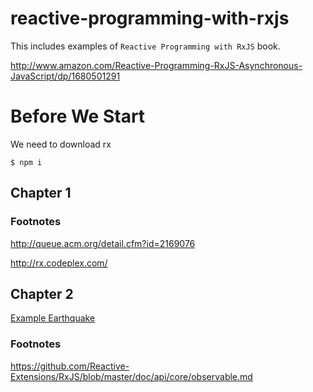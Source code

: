 # reactive-programming-with-rxjs
This includes examples of `Reactive Programming with RxJS` book. 

http://www.amazon.com/Reactive-Programming-RxJS-Asynchronous-JavaScript/dp/1680501291

# Before We Start

We need to download rx

`$ npm i`

## Chapter 1 
### Footnotes

http://queue.acm.org/detail.cfm?id=2169076

http://rx.codeplex.com/

## Chapter 2

[Example Earthquake](https://github.com/behicsakar/reactive-programming-with-rxjs/tree/master/examples/earthquake/)

### Footnotes

https://github.com/Reactive-Extensions/RxJS/blob/master/doc/api/core/observable.md
